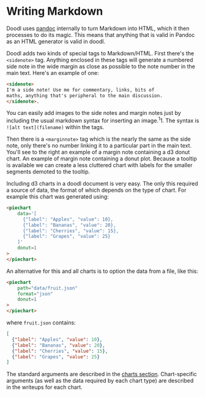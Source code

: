 # Writing Markdown

Doodl uses [pandoc](https://pandoc.org/) internally to turn
Markdown into HTML, which it then processes to do its magic.  This
means that anything that is valid in Pandoc as an HTML generator is
valid in doodl.

Doodl adds two kinds of special tags to Markdown/HTML.  First
there's the `<sidenote>` tag. Anything enclosed in these tags will
generate a numbered side note in the wide margin as close as possible
to the note number in the main text. Here's an example of one:

```html
<sidenote>
I'm a side note! Use me for commentary, links, bits of
maths, anything that's peripheral to the main discussion.
</sidenote>.
```

You can easily add images to the side notes and margin notes just by
including the usual markdown syntax for inserting an
image.<sup>1</sup><span class="marginnote">1. The syntax is `![alt text](filename)`
</span>
within the tags.

Then there is a `<marginnote>` tag which is the nearly the same as the
side note, only there's no number linking it to a particular part in
the main text. You'll see to the right an example of a margin note
containing a d3 donut chart.<span class="marginnote">
An example of margin note containing a donut plot. Because a tooltip
is available we can create a less cluttered chart with labels for the
smaller segments demoted to the tooltip.
<span  class="chart-container" id="piechart_0"></span>
</span>

Including d3 charts in a doodl document is very easy. The only this
required a source of data, the format of which depends on the type of
chart. For example this chart was generated using:

```html
<piechart
    data='[
      {"label": "Apples", "value": 10},
      {"label": "Bananas", "value": 20},
      {"label": "Cherries", "value": 15},
      {"label": "Grapes", "value": 25}
    ]'
    donut=1
>
</piechart>
```

An alternative for this and all charts is to option the data from a
file, like this:

```html
<piechart
    path="data/fruit.json"
    format="json"
    donut=1
>
</piechart>
```

where `fruit.json` contains:

~~~json
[
  {"label": "Apples", "value": 10},
  {"label": "Bananas", "value": 20},
  {"label": "Cherries", "value": 15},
  {"label": "Grapes", "value": 25}
]
~~~

The standard arguments are described in the [charts section](/charts/).
Chart-specific arguments (as well as the data required by each chart
type) are described in the writeups for each chart.

<script>
 setTimeout(() => {
  Promise.resolve().then(() => 
  Doodl.piechart(
    '#piechart_0',
    [
      {'label': 'Apples', 'value': 10},
      {'label': 'Bananas', 'value': 20},
      {'label': 'Cherries', 'value': 15},
      {'label': 'Grapes', 'value': 25}
    ], {
      'width': 200,
      'height': 200
    },{},[
      '#A1C9F4', '#FFB482', '#8DE5A1', '#FF9F9B', '#D0BBFF',
      '#DEBB9B', '#FAB0E4', '#CFCFCF', '#FFFEA3', '#B9F2F0'
    ], 1
  ));
}, 1000);
</script>
